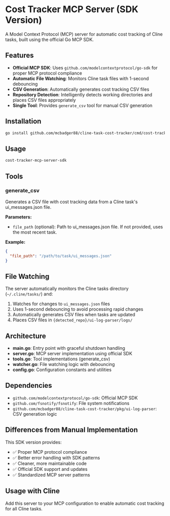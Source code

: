 # Cost Tracker MCP Server (SDK Version)

A Model Context Protocol (MCP) server for automatic cost tracking of Cline tasks, built using the official Go MCP SDK.

## Features

- **Official MCP SDK**: Uses `github.com/modelcontextprotocol/go-sdk` for proper MCP protocol compliance
- **Automatic File Watching**: Monitors Cline task files with 1-second debouncing
- **CSV Generation**: Automatically generates cost tracking CSV files
- **Repository Detection**: Intelligently detects working directories and places CSV files appropriately
- **Single Tool**: Provides `generate_csv` tool for manual CSV generation

## Installation

```bash
go install github.com/mcbadger88/cline-task-cost-tracker/cmd/cost-tracker-mcp-server-sdk@latest
```

## Usage

```bash
cost-tracker-mcp-server-sdk
```

## Tools

### generate_csv

Generates a CSV file with cost tracking data from a Cline task's ui_messages.json file.

**Parameters:**
- `file_path` (optional): Path to ui_messages.json file. If not provided, uses the most recent task.

**Example:**
```json
{
  "file_path": "/path/to/task/ui_messages.json"
}
```

## File Watching

The server automatically monitors the Cline tasks directory (`~/.cline/tasks/`) and:

1. Watches for changes to `ui_messages.json` files
2. Uses 1-second debouncing to avoid processing rapid changes
3. Automatically generates CSV files when tasks are updated
4. Places CSV files in `{detected_repo}/ui-log-parser/logs/`

## Architecture

- **main.go**: Entry point with graceful shutdown handling
- **server.go**: MCP server implementation using official SDK
- **tools.go**: Tool implementations (generate_csv)
- **watcher.go**: File watching logic with debouncing
- **config.go**: Configuration constants and utilities

## Dependencies

- `github.com/modelcontextprotocol/go-sdk`: Official MCP SDK
- `github.com/fsnotify/fsnotify`: File system notifications
- `github.com/mcbadger88/cline-task-cost-tracker/pkg/ui-log-parser`: CSV generation logic

## Differences from Manual Implementation

This SDK version provides:
- ✅ Proper MCP protocol compliance
- ✅ Better error handling with SDK patterns
- ✅ Cleaner, more maintainable code
- ✅ Official SDK support and updates
- ✅ Standardized MCP server patterns

## Usage with Cline

Add this server to your MCP configuration to enable automatic cost tracking for all Cline tasks.
